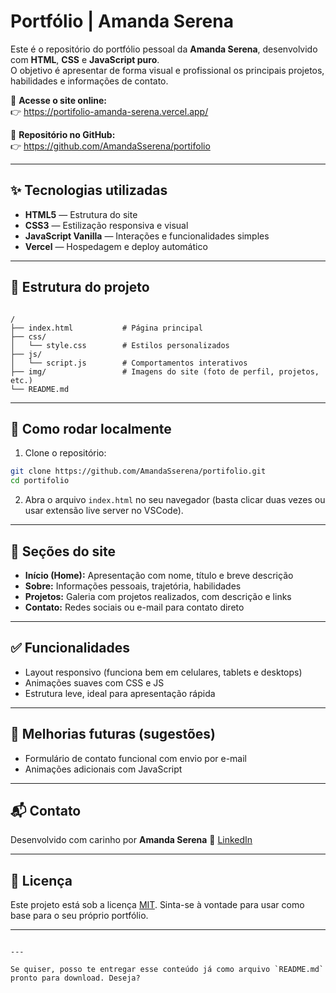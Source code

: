 # Portfólio | Amanda Serena

Este é o repositório do portfólio pessoal da **Amanda Serena**, desenvolvido com **HTML**, **CSS** e **JavaScript puro**.  
O objetivo é apresentar de forma visual e profissional os principais projetos, habilidades e informações de contato.

🔗 **Acesse o site online:**  
👉 https://portifolio-amanda-serena.vercel.app/

📁 **Repositório no GitHub:**  
👉 https://github.com/AmandaSserena/portifolio

---

## ✨ Tecnologias utilizadas

- **HTML5** — Estrutura do site
- **CSS3** — Estilização responsiva e visual
- **JavaScript Vanilla** — Interações e funcionalidades simples
- **Vercel** — Hospedagem e deploy automático

---

## 📁 Estrutura do projeto

```

/
├── index.html           # Página principal
├── css/
│   └── style.css        # Estilos personalizados
├── js/
│   └── script.js        # Comportamentos interativos
├── img/                 # Imagens do site (foto de perfil, projetos, etc.)
└── README.md

````

---

## 🚀 Como rodar localmente

1. Clone o repositório:
```bash
git clone https://github.com/AmandaSserena/portifolio.git
cd portifolio
````

2. Abra o arquivo `index.html` no seu navegador (basta clicar duas vezes ou usar extensão live server no VSCode).

---

## 🧠 Seções do site

* **Início (Home):** Apresentação com nome, título e breve descrição
* **Sobre:** Informações pessoais, trajetória, habilidades
* **Projetos:** Galeria com projetos realizados, com descrição e links
* **Contato:** Redes sociais ou e-mail para contato direto

---

## ✅ Funcionalidades

* Layout responsivo (funciona bem em celulares, tablets e desktops)
* Animações suaves com CSS e JS
* Estrutura leve, ideal para apresentação rápida

---

## 📌 Melhorias futuras (sugestões)

* Formulário de contato funcional com envio por e-mail
* Animações adicionais com JavaScript

---

## 📬 Contato

Desenvolvido com carinho por **Amanda Serena**
🔗 [LinkedIn](https://www.linkedin.com/in/amanda-serena-53aa73264/)

---

## 🧾 Licença

Este projeto está sob a licença [MIT](LICENSE).
Sinta-se à vontade para usar como base para o seu próprio portfólio.

---

```

---

Se quiser, posso te entregar esse conteúdo já como arquivo `README.md` pronto para download. Deseja?
```
